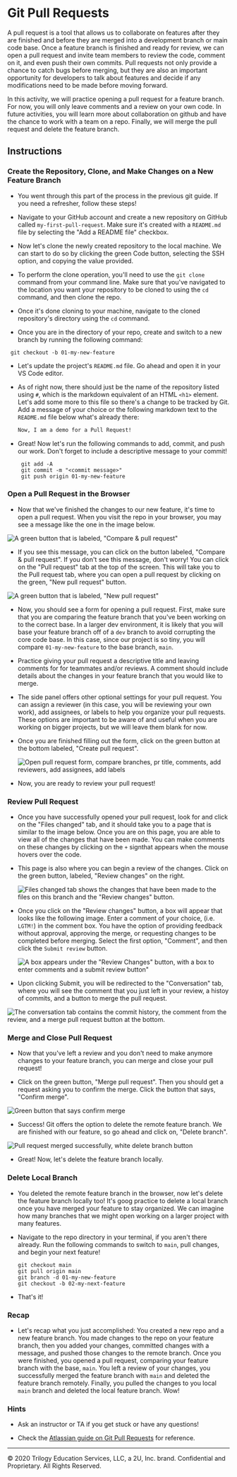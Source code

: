 # Git Pull Requests

A pull request is a tool that allows us to collaborate on features after they are finished and before they are merged into a development branch or main code base. Once a feature branch is finished and ready for review, we can open a pull request and invite team members to review the code, comment on it, and even push their own commits. Pull requests not only provide a chance to catch bugs before merging, but they are also an important opportunity for developers to talk about features and decide if any modifications need to be made before moving forward.

In this activity, we will practice opening a pull request for a feature branch. For now, you will only leave comments and a review on your own code. In future activities, you will learn more about collaboration on github and have the chance to work with a team on a repo. Finally, we will merge the pull request and delete the feature branch.

## Instructions

### Create the Repository, Clone, and Make Changes on a New Feature Branch

* You went through this part of the process in the previous git guide. If you need a refresher, follow these steps!

* Navigate to your GitHub account and create a new repository on GitHub called `my-first-pull-request`. Make sure it's created with a `README.md` file by selecting the "Add a README file" checkbox. 

* Now let's clone the newly created repository to the local machine. We can start to do so by clicking the green Code button, selecting the SSH option, and copying the value provided.

* To perform the clone operation, you'll need to use the `git clone` command from your command line. Make sure that you've navigated to the location you want your repository to be cloned to using the `cd` command, and then clone the repo.

* Once it's done cloning to your machine, navigate to the cloned repository's directory using the `cd` command.

* Once you are in the directory of your repo, create and switch to a new branch by running the following command:

```
 git checkout -b 01-my-new-feature
```

* Let's update the project's `README.md` file. Go ahead and open it in your VS Code editor. 

* As of right now, there should just be the name of the repository listed using `#`, which is the markdown equivalent of an HTML `<h1>` element. Let's add some more to this file so there's a change to be tracked by Git. Add a message of your choice or the following markdown text to the `README.md` file below what's already there:

  ```md
  Now, I am a demo for a Pull Request!
  ```

* Great! Now let's run the following commands to add, commit, and push our work. Don't forget to include a descriptive message to your commit!

  ```
   git add -A
   git commit -m "<commit message>"
   git push origin 01-my-new-feature
  ```

### Open a Pull Request in the Browser

* Now that we've finished the changes to our new feature, it's time to open a pull request. When you visit the repo in your browser, you may see a message like the one in the image below. 

![A green button that is labeled, "Compare & pull request"](images/01-compare-and-pr.png)

* If you see this message, you can click on the button labeled, "Compare & pull request". If you don't see this message, don't worry! You can click on the "Pull request" tab at the top of the screen. This will take you to the Pull request tab, where you can open a pull request by clicking on the green, "New pull request" button.

![A green button that is labeled, "New pull request"](images/02-new-pr.png)

* Now, you should see a form for opening a pull request. First, make sure that you are comparing the feature branch that you've been working on to the correct base. In a larger dev environment, it is likely that you will base your feature branch off of a `dev` branch to avoid corrupting the core code base. In this case, since our project is so tiny, you will compare `01-my-new-feature` to the base branch, `main`. 

* Practice giving your pull request a descriptive title and leaving comments for for teammates and/or reviews. A comment should include details about the changes in your feature branch that you would like to merge.

* The side panel offers other optional settings for your pull request. You can assign a reviewer (in this case, you will be reviewing your own work), add assignees, or labels to help you organize your pull requests. These options are important to be aware of and useful when you are working on bigger projects, but we will leave them blank for now.

* Once you are finished filling out the form, click on the green button at the bottom labeled, "Create pull request".

  ![Open pull request form, compare branches, pr title, comments, add reviewers, add assignees, add labels](images/03-fill-out-pr.png)

* Now, you are ready to review your pull request!

### Review Pull Request

* Once you have successfully opened your pull request, look for and click on the "Files changed" tab, and it should take you to a page that is similar to the image below. Once you are on this page, you are able to view all of the changes that have been made. You can make comments on these changes by clicking on the `+` signthat appears when the mouse hovers over the code.

* This page is also where you can begin a review of the changes. Click on the green button, labeled, "Review changes" on the right.

  ![Files changed tab shows the changes that have been made to the files on this branch and the "Review changes" button.](images/04-files-changed-review-button.png)

* Once you click on the "Review changes" button, a box will appear that looks like the following image. Enter a comment of your choice, (i.e. `LGTM!`) in the comment box. You have the option of providing feedback without approval, approving the merge, or requesting changes to be completed before merging. Select the first option, "Comment", and then click the `Submit review` button.

  ![A box appears under the "Review Changes" button, with a box to enter comments and a submit review button"](images/05-review-box.png)

* Upon clicking Submit, you will be redirected to the "Conversation" tab, where you will see the comment that you just left in your review, a histoy of commits, and a button to merge the pull request. 

 ![The conversation tab contains the commit history, the comment from the review, and a merge pull request button at the bottom.](images/06-conversation-tab.png)

### Merge and Close Pull Request

* Now that you've left a review and you don't need to make anymore changes to your feature branch, you can merge and close your pull request!

* Click on the green button, "Merge pull request". Then you should get a request asking you to confirm the merge. Click the button that says, "Confirm merge".

![Green button that says confirm merge](images/07-confirm-merge.png)

* Success! Git offers the option to delete the remote feature branch. We are finished with our feature, so go ahead and click on, "Delete branch".

![Pull request merged successfully, white delete branch button](images/08-merge-success.png)

* Great! Now, let's delete the feature branch locally.

### Delete Local Branch

* You deleted the remote feature branch in the browser, now let's delete the feature branch locally too! It's goog practice to delete a local branch once you have merged your feature to stay organized. We can imagine how many branches that we might open working on a larger project with many features.

* Navigate to the repo directory in your terminal, if you aren't there already. Run the following commands to switch to `main`, pull changes, and begin your next feature!

   ```
   git checkout main
   git pull origin main
   git branch -d 01-my-new-feature
   git checkout -b 02-my-next-feature
   ```
* That's it!

### Recap

* Let's recap what you just accomplished: You created a new repo and a new feature branch. You made changes to the repo on your feature branch, then you added your changes, committed changes with a message, and pushed those changes to the remote branch. Once you were finished, you opened a pull request, comparing your feature branch with the base, `main`. You left a review of your changes, you successfully merged the feature branch with `main` and deleted the feature branch remotely. Finally, you pulled the changes to you local `main` branch and deleted the local feature branch. Wow!

### Hints

* Ask an instructor or TA if you get stuck or have any questions!

* Check the [Atlassian guide on Git Pull Requests](https://www.atlassian.com/git/tutorials/making-a-pull-request) for reference.

---
© 2020 Trilogy Education Services, LLC, a 2U, Inc. brand. Confidential and Proprietary. All Rights Reserved.
